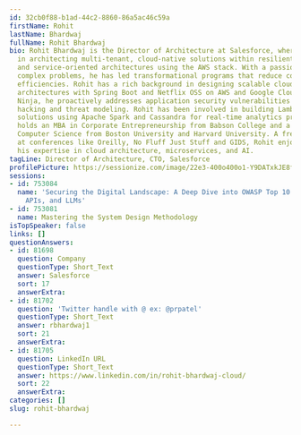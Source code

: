 ```yaml
---
id: 32cb0f88-b1ad-44c2-8860-86a5ac46c59a
firstName: Rohit
lastName: Bhardwaj
fullName: Rohit Bhardwaj
bio: Rohit Bhardwaj is the Director of Architecture at Salesforce, where he specializes
  in architecting multi-tenant, cloud-native solutions within resilient microservices
  and service-oriented architectures using the AWS stack. With a passion for solving
  complex problems, he has led transformational programs that reduce costs and improve
  efficiencies. Rohit has a rich background in designing scalable cloud microservice
  architectures with Spring Boot and Netflix OSS on AWS and Google Cloud. As a Security
  Ninja, he proactively addresses application security vulnerabilities through ethical
  hacking and threat modeling. Rohit has been involved in building Lambda architecture
  solutions using Apache Spark and Cassandra for real-time analytics projects. He
  holds an MBA in Corporate Entrepreneurship from Babson College and a Master's in
  Computer Science from Boston University and Harvard University. A frequent speaker
  at conferences like Oreilly, No Fluff Just Stuff and GIDS, Rohit enjoys sharing
  his expertise in cloud architecture, microservices, and AI.
tagLine: Director of Architecture, CTO, Salesforce
profilePicture: https://sessionize.com/image/22e3-400o400o1-Y9DATxkJE8fWD1XBuFSRCP.jpg
sessions:
- id: 753084
  name: 'Securing the Digital Landscape: A Deep Dive into OWASP Top 10 for Applications,
    APIs, and LLMs'
- id: 753081
  name: Mastering the System Design Methodology
isTopSpeaker: false
links: []
questionAnswers:
- id: 81698
  question: Company
  questionType: Short_Text
  answer: Salesforce
  sort: 17
  answerExtra:
- id: 81702
  question: 'Twitter handle with @ ex: @prpatel'
  questionType: Short_Text
  answer: rbhardwaj1
  sort: 21
  answerExtra:
- id: 81705
  question: LinkedIn URL
  questionType: Short_Text
  answer: https://www.linkedin.com/in/rohit-bhardwaj-cloud/
  sort: 22
  answerExtra:
categories: []
slug: rohit-bhardwaj

---
```

